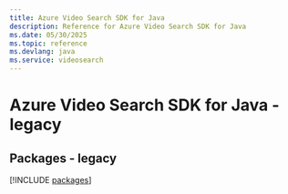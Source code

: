 ```yaml
---
title: Azure Video Search SDK for Java
description: Reference for Azure Video Search SDK for Java
ms.date: 05/30/2025
ms.topic: reference
ms.devlang: java
ms.service: videosearch
---
```

# Azure Video Search SDK for Java - legacy
## Packages - legacy
[!INCLUDE [packages](video-search-index.md)]